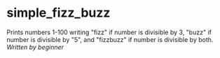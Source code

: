 # simple_fizz_buzz
Prints numbers 1-100 writing "fizz" if number is divisible by 3, "buzz" if number is divisible by "5", and "fizzbuzz" if number is divisible by both. *Written by beginner*
